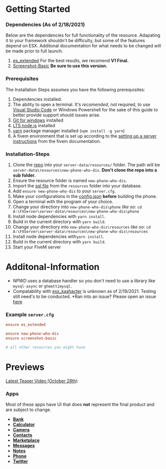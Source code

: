 # Getting Started

### Dependencies (As of 2/18/2021)
Below are the dependencies for full functionality of the resource. Adapating it to your framework shouldn't be difficulty, but some of the features depend on ESX. Additonal documentation for what needs to be changed will be made prior to full launch.

1. [es_extended](https://github.com/esx-framework/es_extended/tree/legacy) For the best results, we recomend **V1 Final.**
1. [Screenshot-Basic](https://github.com/project-error/screenshot-basic) **Be sure to use this version.**

### Prerequisites

The Installation Steps assumes you have the following prerequisites:

1. Dependencies installed.
1. The ability to open a terminal. It's *recomended*, not required, to use [Visual Studio Code](https://code.visualstudio.com/) or Windows Powershell for the sake of this guide to better provide support should issues arise. 
1. [Git for windows](https://git-scm.com/download/win) installed
1. [LTS node.js](https://nodejs.org/en/about/releases/) installed
1. [yarn](https://yarnpkg.com/) package manager installed (`npm install -g yarn`)
1. A fivem environment that is set up according to the [setting up a server instructions](https://docs.fivem.net/docs/server-manual/setting-up-a-server/) from the fivem documentation.

### Installation-Steps

1. Clone the [repo](https://github.com/project-error/new-phone-who-dis) into your `server-data/resources/` folder. The path will be `server-data\resources\new-phone-who-dis`. **Don't clone the repo into a sub folder.**
1. Ensure the resource folder is named `new-phone-who-dis`.
1. Import the [sql file](https://github.com/project-error/new-phone-who-dis/blob/master/resources/import.sql) from the `resources` folder into your database.
1. Add `ensure new-phone-who-dis` to your `server.cfg`.
1. Make your configurations in the [config.json](https://github.com/project-error/new-phone-who-dis/blob/master/config.json) **before** building the phone.
1. Open a terminal with the program of your choice.
1. Change your directiory into `new-phone-who-dis\phone` *like so*: `cd A:\FXServer\server-data\resources\new-phone-who-dis\phone`
1. Install node dependencies with `yarn install`.
1. Build in the current directory with `yarn build`.
1. Change your directiory into `new-phone-who-dis\resources` *like so*: `cd A:\FXServer\server-data\resources\new-phone-who-dis\resources`
1. Install node dependencies with`yarn install`.
1. Build in the current directory with `yarn build`.
1. Start your FiveM server

# Additonal-Information
* *NPWD* uses a database handler so you don't need to use a library like ``mysql-async`` or ``ghmattimysql``. 
* Compatability with [esx_kashacter](https://github.com/FiveEYZ/esx_kashacter) is unknown as of 2/19/2021. Testing still need's to be conducted.
*Ran into an issue? Please open an issue [here](https://github.com/project-error/new-phone-who-dis/issues/new/choose) 

### Example ``server.cfg``

```cfg
ensure es_extended

ensure new-phone-who-dis
ensure screenshot-basic

# all other resources you might have
```

# Previews

[Latest Teaser Video (October 28th)](https://streamable.com/f1ri9r)

### Apps
Most of these apps have UI that does **not** represent the final product and are subject to change.
- [**Bank**](https://i.imgur.com/P5Dg0Mj.png)
- [**Calculator**](https://i.imgur.com/96e3bFF.png)
- [**Camera**](https://i.imgur.com/1aGEV28.png)
- [**Contacts**](https://i.imgur.com/3Qc1eJB.png)
- [**Marketplace**](https://i.imgur.com/8hPm6tU.png)
- [**Messages**](https://i.imgur.com/UYHoVvy.png)
- [**Notes**](https://i.imgur.com/m0ktIyj.png)
- [**Phone**](https://i.imgur.com/zuxERmR.png)
- [**Twitter**](https://i.imgur.com/WfjOl1t.png)